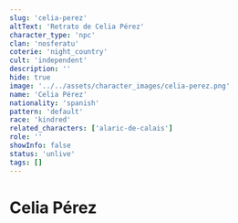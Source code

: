```yaml
---
slug: 'celia-perez'
altText: 'Retrato de Celia Pérez'
character_type: 'npc'
clan: 'nosferatu'
coterie: 'night_country'
cult: 'independent'
description: ''
hide: true
image: '../../assets/character_images/celia-perez.png'
name: 'Celia Pérez'
nationality: 'spanish'
pattern: 'default'
race: 'kindred'
related_characters: ['alaric-de-calais']
role: ''
showInfo: false
status: 'unlive'
tags: []
---
```


# Celia Pérez

